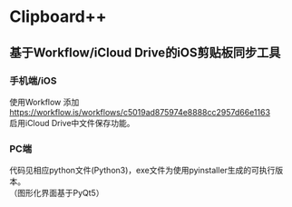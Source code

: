 # Clipboard++
## 基于Workflow/iCloud Drive的iOS剪贴板同步工具  
### 手机端/iOS  
使用Workflow 添加 https://workflow.is/workflows/c5019ad875974e8888cc2957d66e1163   
启用iCloud Drive中文件保存功能。      
### PC端   
代码见相应python文件(Python3)，exe文件为使用pyinstaller生成的可执行版本。   
（图形化界面基于PyQt5）
